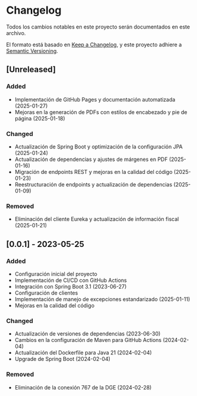 # Changelog

Todos los cambios notables en este proyecto serán documentados en este archivo.

El formato está basado en [Keep a Changelog](https://keepachangelog.com/en/1.0.0/),
y este proyecto adhiere a [Semantic Versioning](https://semver.org/spec/v2.0.0.html).

## [Unreleased]

### Added
- Implementación de GitHub Pages y documentación automatizada (2025-01-27)
- Mejoras en la generación de PDFs con estilos de encabezado y pie de página (2025-01-18)

### Changed
- Actualización de Spring Boot y optimización de la configuración JPA (2025-01-24)
- Actualización de dependencias y ajustes de márgenes en PDF (2025-01-16)
- Migración de endpoints REST y mejoras en la calidad del código (2025-01-23)
- Reestructuración de endpoints y actualización de dependencias (2025-01-09)

### Removed
- Eliminación del cliente Eureka y actualización de información fiscal (2025-01-21)

## [0.0.1] - 2023-05-25

### Added
- Configuración inicial del proyecto
- Implementación de CI/CD con GitHub Actions
- Integración con Spring Boot 3.1 (2023-06-27)
- Configuración de clientes
- Implementación de manejo de excepciones estandarizado (2025-01-11)
- Mejoras en la calidad del código

### Changed
- Actualización de versiones de dependencias (2023-06-30)
- Cambios en la configuración de Maven para GitHub Actions (2024-02-04)
- Actualización del Dockerfile para Java 21 (2024-02-04)
- Upgrade de Spring Boot (2024-02-04)

### Removed
- Eliminación de la conexión 767 de la DGE (2024-02-28) 